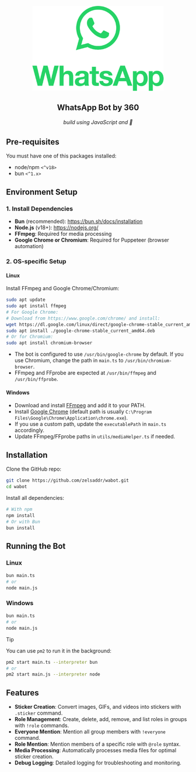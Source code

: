 <div align="center">

<img src="/assets/Digital_Stacked_Green.png" width="360">

## WhatsApp Bot by 360

###### build using JavaScript and 💖

</div>

## Pre-requisites

You must have one of this packages installed:

- node/npm `<^v18>`
- bun `<^1.x>`

## Environment Setup

### 1. Install Dependencies

- **Bun** (recommended): https://bun.sh/docs/installation
- **Node.js** (v18+): https://nodejs.org/
- **FFmpeg**: Required for media processing
- **Google Chrome or Chromium**: Required for Puppeteer (browser automation)

### 2. OS-specific Setup

#### **Linux**

Install FFmpeg and Google Chrome/Chromium:

```bash
sudo apt update
sudo apt install ffmpeg
# For Google Chrome:
# Download from https://www.google.com/chrome/ and install:
wget https://dl.google.com/linux/direct/google-chrome-stable_current_amd64.deb
sudo apt install ./google-chrome-stable_current_amd64.deb
# Or for Chromium:
sudo apt install chromium-browser
```

- The bot is configured to use `/usr/bin/google-chrome` by default. If you use Chromium, change the path in `main.ts` to `/usr/bin/chromium-browser`.
- FFmpeg and FFprobe are expected at `/usr/bin/ffmpeg` and `/usr/bin/ffprobe`.

#### **Windows**

- Download and install [FFmpeg](https://ffmpeg.org/download.html) and add it to your PATH.
- Install [Google Chrome](https://www.google.com/chrome/) (default path is usually `C:\Program Files\Google\Chrome\Application\chrome.exe`).
- If you use a custom path, update the `executablePath` in `main.ts` accordingly.
- Update FFmpeg/FFprobe paths in `utils/mediaHelper.ts` if needed.

## Installation

Clone the GitHub repo:

```bash
git clone https://github.com/zelsaddr/wabot.git
cd wabot
```

Install all dependencies:

```bash
# With npm
npm install
# Or with Bun
bun install
```

## Running the Bot

### **Linux**
```bash
bun main.ts
# or
node main.js
```

### **Windows**
```bash
bun main.ts
# or
node main.js
```

> [!TIP]
> You can use `pm2` to run it in the background:
> ```bash
> pm2 start main.ts --interpreter bun
> # or
> pm2 start main.js --interpreter node
> ```

## Features

- **Sticker Creation**: Convert images, GIFs, and videos into stickers with `.sticker` command.
- **Role Management**: Create, delete, add, remove, and list roles in groups with `!role` commands.
- **Everyone Mention**: Mention all group members with `!everyone` command.
- **Role Mention**: Mention members of a specific role with `@role` syntax.
- **Media Processing**: Automatically processes media files for optimal sticker creation.
- **Debug Logging**: Detailed logging for troubleshooting and monitoring.
